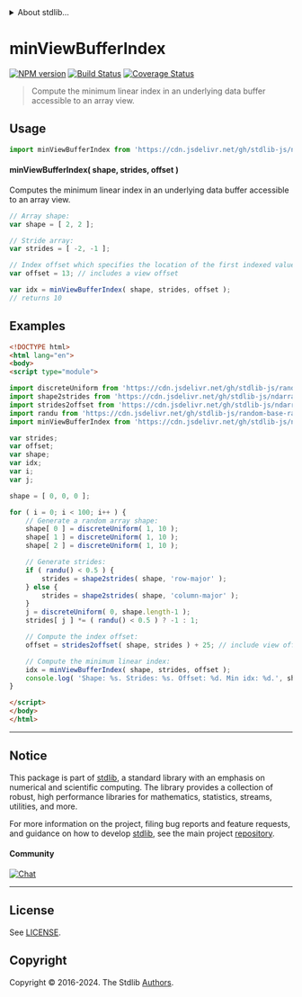 <!--

@license Apache-2.0

Copyright (c) 2018 The Stdlib Authors.

Licensed under the Apache License, Version 2.0 (the "License");
you may not use this file except in compliance with the License.
You may obtain a copy of the License at

   http://www.apache.org/licenses/LICENSE-2.0

Unless required by applicable law or agreed to in writing, software
distributed under the License is distributed on an "AS IS" BASIS,
WITHOUT WARRANTIES OR CONDITIONS OF ANY KIND, either express or implied.
See the License for the specific language governing permissions and
limitations under the License.

-->


<details>
  <summary>
    About stdlib...
  </summary>
  <p>We believe in a future in which the web is a preferred environment for numerical computation. To help realize this future, we've built stdlib. stdlib is a standard library, with an emphasis on numerical and scientific computation, written in JavaScript (and C) for execution in browsers and in Node.js.</p>
  <p>The library is fully decomposable, being architected in such a way that you can swap out and mix and match APIs and functionality to cater to your exact preferences and use cases.</p>
  <p>When you use stdlib, you can be absolutely certain that you are using the most thorough, rigorous, well-written, studied, documented, tested, measured, and high-quality code out there.</p>
  <p>To join us in bringing numerical computing to the web, get started by checking us out on <a href="https://github.com/stdlib-js/stdlib">GitHub</a>, and please consider <a href="https://opencollective.com/stdlib">financially supporting stdlib</a>. We greatly appreciate your continued support!</p>
</details>

# minViewBufferIndex

[![NPM version][npm-image]][npm-url] [![Build Status][test-image]][test-url] [![Coverage Status][coverage-image]][coverage-url] <!-- [![dependencies][dependencies-image]][dependencies-url] -->

> Compute the minimum linear index in an underlying data buffer accessible to an array view.

<!-- Section to include introductory text. Make sure to keep an empty line after the intro `section` element and another before the `/section` close. -->

<section class="intro">

</section>

<!-- /.intro -->

<!-- Package usage documentation. -->



<section class="usage">

## Usage

```javascript
import minViewBufferIndex from 'https://cdn.jsdelivr.net/gh/stdlib-js/ndarray-base-min-view-buffer-index@esm/index.mjs';
```

#### minViewBufferIndex( shape, strides, offset )

Computes the minimum linear index in an underlying data buffer accessible to an array view.

```javascript
// Array shape:
var shape = [ 2, 2 ];

// Stride array:
var strides = [ -2, -1 ];

// Index offset which specifies the location of the first indexed value:
var offset = 13; // includes a view offset

var idx = minViewBufferIndex( shape, strides, offset );
// returns 10
```

</section>

<!-- /.usage -->

<!-- Package usage notes. Make sure to keep an empty line after the `section` element and another before the `/section` close. -->

<section class="notes">

</section>

<!-- /.notes -->

<!-- Package usage examples. -->

<section class="examples">

## Examples

<!-- eslint no-undef: "error" -->

```html
<!DOCTYPE html>
<html lang="en">
<body>
<script type="module">

import discreteUniform from 'https://cdn.jsdelivr.net/gh/stdlib-js/random-base-discrete-uniform@esm/index.mjs';
import shape2strides from 'https://cdn.jsdelivr.net/gh/stdlib-js/ndarray-base-shape2strides@esm/index.mjs';
import strides2offset from 'https://cdn.jsdelivr.net/gh/stdlib-js/ndarray-base-strides2offset@esm/index.mjs';
import randu from 'https://cdn.jsdelivr.net/gh/stdlib-js/random-base-randu@esm/index.mjs';
import minViewBufferIndex from 'https://cdn.jsdelivr.net/gh/stdlib-js/ndarray-base-min-view-buffer-index@esm/index.mjs';

var strides;
var offset;
var shape;
var idx;
var i;
var j;

shape = [ 0, 0, 0 ];

for ( i = 0; i < 100; i++ ) {
    // Generate a random array shape:
    shape[ 0 ] = discreteUniform( 1, 10 );
    shape[ 1 ] = discreteUniform( 1, 10 );
    shape[ 2 ] = discreteUniform( 1, 10 );

    // Generate strides:
    if ( randu() < 0.5 ) {
        strides = shape2strides( shape, 'row-major' );
    } else {
        strides = shape2strides( shape, 'column-major' );
    }
    j = discreteUniform( 0, shape.length-1 );
    strides[ j ] *= ( randu() < 0.5 ) ? -1 : 1;

    // Compute the index offset:
    offset = strides2offset( shape, strides ) + 25; // include view offset

    // Compute the minimum linear index:
    idx = minViewBufferIndex( shape, strides, offset );
    console.log( 'Shape: %s. Strides: %s. Offset: %d. Min idx: %d.', shape.join( 'x' ), strides.join( ',' ), offset, idx );
}

</script>
</body>
</html>
```

</section>

<!-- /.examples -->

<!-- C interface documentation. -->



<!-- Section to include cited references. If references are included, add a horizontal rule *before* the section. Make sure to keep an empty line after the `section` element and another before the `/section` close. -->

<section class="references">

</section>

<!-- /.references -->

<!-- Section for related `stdlib` packages. Do not manually edit this section, as it is automatically populated. -->

<section class="related">

</section>

<!-- /.related -->

<!-- Section for all links. Make sure to keep an empty line after the `section` element and another before the `/section` close. -->


<section class="main-repo" >

* * *

## Notice

This package is part of [stdlib][stdlib], a standard library with an emphasis on numerical and scientific computing. The library provides a collection of robust, high performance libraries for mathematics, statistics, streams, utilities, and more.

For more information on the project, filing bug reports and feature requests, and guidance on how to develop [stdlib][stdlib], see the main project [repository][stdlib].

#### Community

[![Chat][chat-image]][chat-url]

---

## License

See [LICENSE][stdlib-license].


## Copyright

Copyright &copy; 2016-2024. The Stdlib [Authors][stdlib-authors].

</section>

<!-- /.stdlib -->

<!-- Section for all links. Make sure to keep an empty line after the `section` element and another before the `/section` close. -->

<section class="links">

[npm-image]: http://img.shields.io/npm/v/@stdlib/ndarray-base-min-view-buffer-index.svg
[npm-url]: https://npmjs.org/package/@stdlib/ndarray-base-min-view-buffer-index

[test-image]: https://github.com/stdlib-js/ndarray-base-min-view-buffer-index/actions/workflows/test.yml/badge.svg?branch=main
[test-url]: https://github.com/stdlib-js/ndarray-base-min-view-buffer-index/actions/workflows/test.yml?query=branch:main

[coverage-image]: https://img.shields.io/codecov/c/github/stdlib-js/ndarray-base-min-view-buffer-index/main.svg
[coverage-url]: https://codecov.io/github/stdlib-js/ndarray-base-min-view-buffer-index?branch=main

<!--

[dependencies-image]: https://img.shields.io/david/stdlib-js/ndarray-base-min-view-buffer-index.svg
[dependencies-url]: https://david-dm.org/stdlib-js/ndarray-base-min-view-buffer-index/main

-->

[chat-image]: https://img.shields.io/gitter/room/stdlib-js/stdlib.svg
[chat-url]: https://app.gitter.im/#/room/#stdlib-js_stdlib:gitter.im

[stdlib]: https://github.com/stdlib-js/stdlib

[stdlib-authors]: https://github.com/stdlib-js/stdlib/graphs/contributors

[umd]: https://github.com/umdjs/umd
[es-module]: https://developer.mozilla.org/en-US/docs/Web/JavaScript/Guide/Modules

[deno-url]: https://github.com/stdlib-js/ndarray-base-min-view-buffer-index/tree/deno
[deno-readme]: https://github.com/stdlib-js/ndarray-base-min-view-buffer-index/blob/deno/README.md
[umd-url]: https://github.com/stdlib-js/ndarray-base-min-view-buffer-index/tree/umd
[umd-readme]: https://github.com/stdlib-js/ndarray-base-min-view-buffer-index/blob/umd/README.md
[esm-url]: https://github.com/stdlib-js/ndarray-base-min-view-buffer-index/tree/esm
[esm-readme]: https://github.com/stdlib-js/ndarray-base-min-view-buffer-index/blob/esm/README.md
[branches-url]: https://github.com/stdlib-js/ndarray-base-min-view-buffer-index/blob/main/branches.md

[stdlib-license]: https://raw.githubusercontent.com/stdlib-js/ndarray-base-min-view-buffer-index/main/LICENSE

</section>

<!-- /.links -->
